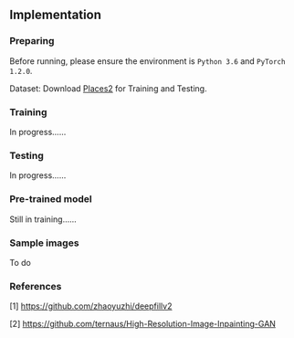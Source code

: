 ## Implementation

### Preparing
Before running, please ensure the environment is `Python 3.6` and `PyTorch 1.2.0`.

Dataset: Download <a href="http://places2.csail.mit.edu/download.html">Places2</a> for Training and Testing.

### Training
In progress......

### Testing
In progress......
### Pre-trained model
Still in training......
### Sample images
To do
### References

[1] https://github.com/zhaoyuzhi/deepfillv2

[2] https://github.com/ternaus/High-Resolution-Image-Inpainting-GAN
